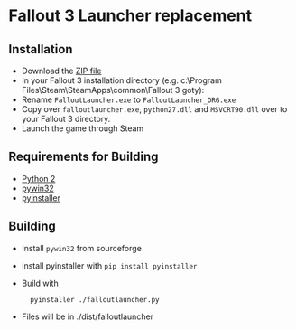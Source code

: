 # Fallout 3 Launcher replacement

## Installation

* Download the [ZIP file](https://github.com/masterodie/pyfallout3launcher/releases/download/v0.1/pyFallout3Launcher_0.1.zip)
* In your Fallout 3 installation directory (e.g. c:\Program Files\Steam\SteamApps\common\Fallout 3 goty):
* Rename `FalloutLauncher.exe` to `FalloutLauncher_ORG.exe`
* Copy over `falloutlauncher.exe`, `python27.dll` and `MSVCRT90.dll` over to your Fallout 3 directory.
* Launch the game through Steam

## Requirements for Building
* [Python 2](https://www.python.org)
* [pywin32](http://sourceforge.net/projects/pywin32/)
* [pyinstaller](https://pypi.python.org/pypi/PyInstaller/2.0)

## Building

* Install `pywin32` from sourceforge
* install pyinstaller with `pip install pyinstaller`
* Build with

        pyinstaller ./falloutlauncher.py

* Files will be in ./dist/falloutlauncher

